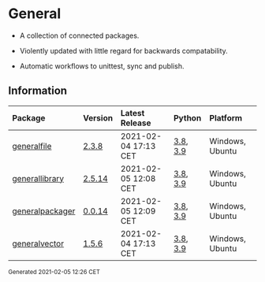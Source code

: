 # General
 - A collection of connected packages.

 - Violently updated with little regard for backwards compatability.

 - Automatic workflows to unittest, sync and publish.

## Information
| Package                                                              | Version                                             | Latest Release       | Python                                                                                                                   | Platform        |
|:---------------------------------------------------------------------|:----------------------------------------------------|:---------------------|:-------------------------------------------------------------------------------------------------------------------------|:----------------|
| [generalfile](https://github.com/ManderaGeneral/generalfile)         | [2.3.8](https://pypi.org/project/generalfile/)      | 2021-02-04 17:13 CET | [3.8](https://www.python.org/downloads/release/python-380/), [3.9](https://www.python.org/downloads/release/python-390/) | Windows, Ubuntu |
| [generallibrary](https://github.com/ManderaGeneral/generallibrary)   | [2.5.14](https://pypi.org/project/generallibrary/)  | 2021-02-05 12:08 CET | [3.8](https://www.python.org/downloads/release/python-380/), [3.9](https://www.python.org/downloads/release/python-390/) | Windows, Ubuntu |
| [generalpackager](https://github.com/ManderaGeneral/generalpackager) | [0.0.14](https://pypi.org/project/generalpackager/) | 2021-02-05 12:09 CET | [3.8](https://www.python.org/downloads/release/python-380/), [3.9](https://www.python.org/downloads/release/python-390/) | Windows, Ubuntu |
| [generalvector](https://github.com/ManderaGeneral/generalvector)     | [1.5.6](https://pypi.org/project/generalvector/)    | 2021-02-04 17:13 CET | [3.8](https://www.python.org/downloads/release/python-380/), [3.9](https://www.python.org/downloads/release/python-390/) | Windows, Ubuntu |

<sup>
Generated 2021-02-05 12:26 CET
</sup>

